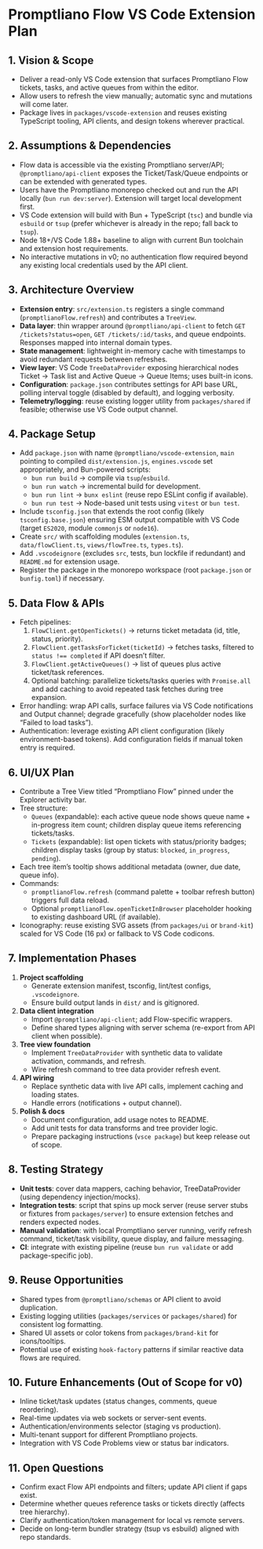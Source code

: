 # Promptliano Flow VS Code Extension Plan

## 1. Vision & Scope
- Deliver a read-only VS Code extension that surfaces Promptliano Flow tickets, tasks, and active queues from within the editor.
- Allow users to refresh the view manually; automatic sync and mutations will come later.
- Package lives in `packages/vscode-extension` and reuses existing TypeScript tooling, API clients, and design tokens wherever practical.

## 2. Assumptions & Dependencies
- Flow data is accessible via the existing Promptliano server/API; `@promptliano/api-client` exposes the Ticket/Task/Queue endpoints or can be extended with generated types.
- Users have the Promptliano monorepo checked out and run the API locally (`bun run dev:server`). Extension will target local development first.
- VS Code extension will build with Bun + TypeScript (`tsc`) and bundle via `esbuild` or `tsup` (prefer whichever is already in the repo; fall back to `tsup`).
- Node 18+/VS Code 1.88+ baseline to align with current Bun toolchain and extension host requirements.
- No interactive mutations in v0; no authentication flow required beyond any existing local credentials used by the API client.

## 3. Architecture Overview
- **Extension entry**: `src/extension.ts` registers a single command (`promptlianoFlow.refresh`) and contributes a `TreeView`.
- **Data layer**: thin wrapper around `@promptliano/api-client` to fetch `GET /tickets?status=open`, `GET /tickets/:id/tasks`, and queue endpoints. Responses mapped into internal domain types.
- **State management**: lightweight in-memory cache with timestamps to avoid redundant requests between refreshes.
- **View layer**: VS Code `TreeDataProvider` exposing hierarchical nodes Ticket → Task list and Active Queue → Queue Items; uses built-in icons.
- **Configuration**: `package.json` contributes settings for API base URL, polling interval toggle (disabled by default), and logging verbosity.
- **Telemetry/logging**: reuse existing logger utility from `packages/shared` if feasible; otherwise use VS Code output channel.

## 4. Package Setup
- Add `package.json` with name `@promptliano/vscode-extension`, `main` pointing to compiled `dist/extension.js`, `engines.vscode` set appropriately, and Bun-powered scripts:
  - `bun run build` → compile via `tsup`/`esbuild`.
  - `bun run watch` → incremental build for development.
  - `bun run lint` → `bunx eslint` (reuse repo ESLint config if available).
  - `bun run test` → Node-based unit tests using `vitest` or `bun test`.
- Include `tsconfig.json` that extends the root config (likely `tsconfig.base.json`) ensuring ESM output compatible with VS Code (target `ES2020`, module `commonjs` or `node16`).
- Create `src/` with scaffolding modules (`extension.ts`, `data/flowClient.ts`, `views/flowTree.ts`, `types.ts`).
- Add `.vscodeignore` (excludes `src`, tests, bun lockfile if redundant) and `README.md` for extension usage.
- Register the package in the monorepo workspace (root `package.json` or `bunfig.toml`) if necessary.

## 5. Data Flow & APIs
- Fetch pipelines:
  1. `FlowClient.getOpenTickets()` → returns ticket metadata (id, title, status, priority).
  2. `FlowClient.getTasksForTicket(ticketId)` → fetches tasks, filtered to `status !== completed` if API doesn’t filter.
  3. `FlowClient.getActiveQueues()` → list of queues plus active ticket/task references.
  4. Optional batching: parallelize tickets/tasks queries with `Promise.all` and add caching to avoid repeated task fetches during tree expansion.
- Error handling: wrap API calls, surface failures via VS Code notifications and Output channel; degrade gracefully (show placeholder nodes like “Failed to load tasks”).
- Authentication: leverage existing API client configuration (likely environment-based tokens). Add configuration fields if manual token entry is required.

## 6. UI/UX Plan
- Contribute a Tree View titled “Promptliano Flow” pinned under the Explorer activity bar.
- Tree structure:
  - `Queues` (expandable): each active queue node shows queue name + in-progress item count; children display queue items referencing tickets/tasks.
  - `Tickets` (expandable): list open tickets with status/priority badges; children display tasks (group by status: `blocked`, `in_progress`, `pending`).
- Each tree item’s tooltip shows additional metadata (owner, due date, queue info).
- Commands:
  - `promptlianoFlow.refresh` (command palette + toolbar refresh button) triggers full data reload.
  - Optional `promptlianoFlow.openTicketInBrowser` placeholder hooking to existing dashboard URL (if available).
- Iconography: reuse existing SVG assets (from `packages/ui` or `brand-kit`) scaled for VS Code (16 px) or fallback to VS Code codicons.

## 7. Implementation Phases
1. **Project scaffolding**
   - Generate extension manifest, tsconfig, lint/test configs, `.vscodeignore`.
   - Ensure build output lands in `dist/` and is gitignored.
2. **Data client integration**
   - Import `@promptliano/api-client`; add Flow-specific wrappers.
   - Define shared types aligning with server schema (re-export from API client when possible).
3. **Tree view foundation**
   - Implement `TreeDataProvider` with synthetic data to validate activation, commands, and refresh.
   - Wire refresh command to tree data provider refresh event.
4. **API wiring**
   - Replace synthetic data with live API calls, implement caching and loading states.
   - Handle errors (notifications + output channel).
5. **Polish & docs**
   - Document configuration, add usage notes to README.
   - Add unit tests for data transforms and tree provider logic.
   - Prepare packaging instructions (`vsce package`) but keep release out of scope.

## 8. Testing Strategy
- **Unit tests**: cover data mappers, caching behavior, TreeDataProvider (using dependency injection/mocks).
- **Integration tests**: script that spins up mock server (reuse server stubs or fixtures from `packages/server`) to ensure extension fetches and renders expected nodes.
- **Manual validation**: with local Promptliano server running, verify refresh command, ticket/task visibility, queue display, and failure messaging.
- **CI**: integrate with existing pipeline (reuse `bun run validate` or add package-specific job).

## 9. Reuse Opportunities
- Shared types from `@promptliano/schemas` or API client to avoid duplication.
- Existing logging utilities (`packages/services` or `packages/shared`) for consistent log formatting.
- Shared UI assets or color tokens from `packages/brand-kit` for icons/tooltips.
- Potential use of existing `hook-factory` patterns if similar reactive data flows are required.

## 10. Future Enhancements (Out of Scope for v0)
- Inline ticket/task updates (status changes, comments, queue reordering).
- Real-time updates via web sockets or server-sent events.
- Authentication/environments selector (staging vs production).
- Multi-tenant support for different Promptliano projects.
- Integration with VS Code Problems view or status bar indicators.

## 11. Open Questions
- Confirm exact Flow API endpoints and filters; update API client if gaps exist.
- Determine whether queues reference tasks or tickets directly (affects tree hierarchy).
- Clarify authentication/token management for local vs remote servers.
- Decide on long-term bundler strategy (tsup vs esbuild) aligned with repo standards.

